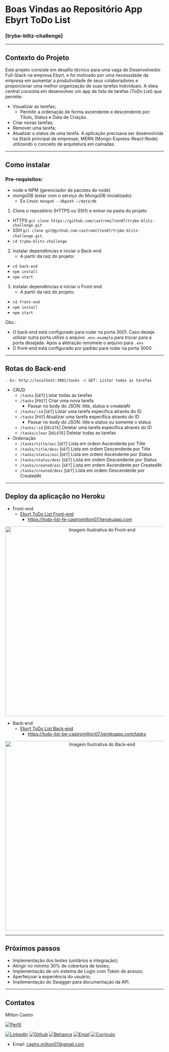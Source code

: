 # Boas Vindas ao Repositório App Ebyrt ToDo List
### [trybe-blitz-challenge]

---
## Contexto do Projeto

Este projeto consiste em desafio técnico para uma vaga de Desenvolvedor Full-Stack na empresa Ebyrt, e foi motivado por uma necessidade da empresa em aumentar a produtividade de seus colaboradores e proporcionar uma melhor organização de suas tarefas individuais.
A ideia central consistia em desenvolver um app de lista de tarefas (ToDo List) que permite:
- Visualizar as tarefas;
    - Permitir a ordenação de forma ascendente e descendente por: Título, Status e Data de Criação.
- Criar novas tarefas;
- Remover uma tarefa;
- Atualizar o status de uma tarefa.
A aplicação precisava ser desenvolvida na Stack principal da empresae, MERN (Mongo-Express-React-Node) utilizando o conceito de arquitetura em camadas.

---
## Como instalar

### Pre-requisitos:
- node e NPM (gerenciador de pacotes do node)
- mongoDB (estar com o serviço do MongoDB inicializado)
    - Ex Linux: `mongod --dbpath ~/data/db`

1. Clone o repositório (HTTPS ou SSH) e entrar na pasta do projeto
- HTTPS `git clone https://github.com/castromilton07/trybe-blitz-challenge.git`
- SSH `git clone git@github.com:castromilton07/trybe-blitz-challenge.git`.
- `cd trybe-blitz-challenge`

2. Instalar dependências e iniciar o Back-end
    - A partir da raiz do projeto:
- `cd back-end`
- `npm install`
- `npm start`

3. Instalar dependências e iniciar o Front-end
    - A partir da raiz do projeto:
- `cd front-end`
- `npm install`
- `npm start`

Obs.:
- O back-end está configurado para rodar na porta 3001. Caso deseje utilizar outra porta utilize o arquivo `.env.example` para trocar para a porta desejada. Após a alteração renomeie o arquivo para `.env`
- O front-end está configurado por padrão para rodar na porta 3000.

---
## Rotas do Back-end
    - Ex: http://localhost:3001/tasks -> GET: Listar todas as tarefas
- CRUD
    -  `/tasks` [`GET`]  Listar todas as tarefas
    -  `/tasks` [`POST`]  Criar uma nova tarefa
        - Passar no body do JSON: title, status e createdAt  
    -  `/tasks/:id` [`GET`]  Listar uma tarefa específica através do ID
    -  `/tasks` [`PUT`]  Atualizar uma tarefa específica através do ID
        - Passar no body do JSON: title e status ou somente o status
    - `/tasks/:id` [`DELETE`]  Deletar uma tarefa específica através do ID
    - `/tasks/clear` [`DELETE`]  Deletar todas as tarefas
- Ordenação
    -  `/tasks/title/asc` [`GET`]  Lista em ordem Ascendente por Title
    -  `/tasks/title/desc` [`GET`]  Lista em ordem Descendente por Title
    -  `/tasks/status/asc` [`GET`]  Lista em ordem Ascendente por Status
    -  `/tasks/status/desc` [`GET`]  Lista em ordem Descendente por Status
    -  `/tasks/created/asc` [`GET`]  Lista em ordem Ascendente por CreatedAt
    -  `/tasks/created/desc` [`GET`]  Lista em ordem Descendente por CreatedAt

---
## Deploy da aplicação no Heroku
- Front-end
    -  [Ebyrt ToDo List Front-end](https://todo-list-fe-castromilton07.herokuapp.com)
        - https://todo-list-fe-castromilton07.herokuapp.com
<p align="center">
  <img src="https://bit.ly/EbyrtToDoListFrontEnd" alt="Imagem Ilustrativa do Front-end" width="600px">
</p>

- Back-end
    -  [Ebyrt ToDo List Back-end](https://todo-list-be-castromilton07.herokuapp.com/tasks)
        - https://todo-list-be-castromilton07.herokuapp.com/tasks
<p align="center">
  <img src="https://bit.ly/EbyrtToDoListBackEnd" alt="Imagem Ilustrativa do Back-end" width="600px">
</p>

---
## Próximos passos
- Implementação dos testes (unitários e integração);
- Atingir no mínimo 30% de cobertura de testes;
- Implementação de um sistema de Login com Token de acesso;
- Aperfeiçoar a experiência do usuário;
- Implementação do Swagger para documentação da API.

---
## Contatos

Milton Castro

[![Perfil](https://bit.ly/perfil_150px)](https://www.linkedin.com/in/milton-castro/)

[![LinkedIn](https://bit.ly/linkedin_30px)](https://www.linkedin.com/in/milton-castro/)
[![Github](https://bit.ly/github_30)](https://github.com/castromilton07)
[![Behance](https://bit.ly/behance_30px)](http://be.net/milton-castro)
[![Email](https://bit.ly/gmail_30)](mailto:castro.milton07@gmail.com)
[![Currículo](https://bit.ly/cv_30px)](http://bit.ly/miltoncastro-cv-4)

- Email: castro.milton07@gmail.com
